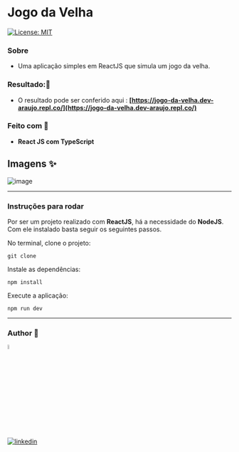 
# Jogo da Velha
[![License: MIT](https://img.shields.io/badge/License-MIT-yellow.svg)](https://opensource.org/licenses/MIT) 


### Sobre
 - Uma aplicação simples em ReactJS que simula um jogo da velha. 


### Resultado:🎨
 - O resultado pode ser conferido aqui : **[https://jogo-da-velha.dev-araujo.repl.co/](https://jogo-da-velha.dev-araujo.repl.co/)**

### Feito com 🔨
- **React JS com TypeScript**


## Imagens ✨

![image](https://user-images.githubusercontent.com/97068163/174317766-951b6734-988d-4b4b-9cf2-b034925d263b.png)
 
 -----

### Instruções para rodar
Por ser um projeto realizado com **ReactJS**, há a necessidade do **NodeJS**. Com ele instalado basta seguir os seguintes passos.

No terminal, clone o projeto:
```
git clone 
```


Instale as dependências:
```
npm install
```

Execute a aplicação:
```
npm run dev 
```
----

### Author 👷

<img src="https://user-images.githubusercontent.com/97068163/149033991-781bf8b6-4beb-445a-913c-f05a76a28bfc.png" width="5%" alt="caricatura do autor desse repositório"/>

[![linkedin](https://img.shields.io/badge/LinkedIn-0077B5?style=for-the-badge&logo=linkedin&logoColor=white)](https://www.linkedin.com/in/araujocode/)

